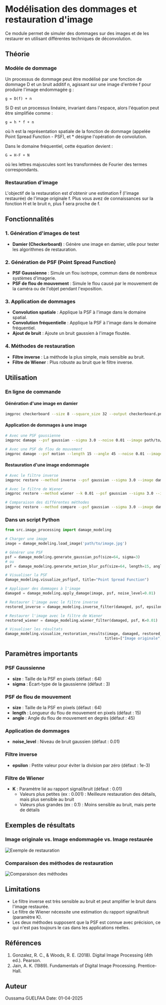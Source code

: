 # Modélisation des dommages et restauration d'image

Ce module permet de simuler des dommages sur des images et de les restaurer en utilisant différentes techniques de déconvolution.

## Théorie

### Modèle de dommage

Un processus de dommage peut être modélisé par une fonction de dommage D et un bruit additif n, agissant sur une image d'entrée f pour produire l'image endommagée g :

```
g = D(f) + n
```

Si D est un processus linéaire, invariant dans l'espace, alors l'équation peut être simplifiée comme :

```
g = h * f + n
```

où h est la représentation spatiale de la fonction de dommage (appelée Point Spread Function - PSF), et * désigne l'opération de convolution.

Dans le domaine fréquentiel, cette équation devient :

```
G = H·F + N
```

où les lettres majuscules sont les transformées de Fourier des termes correspondants.

### Restauration d'image

L'objectif de la restauration est d'obtenir une estimation f̂ (l'image restaurée) de l'image originale f. Plus vous avez de connaissances sur la fonction H et le bruit n, plus f̂ sera proche de f.

## Fonctionnalités

### 1. Génération d'images de test

- **Damier (Checkerboard)** : Génère une image en damier, utile pour tester les algorithmes de restauration.

### 2. Génération de PSF (Point Spread Function)

- **PSF Gaussienne** : Simule un flou isotrope, commun dans de nombreux systèmes d'imagerie.
- **PSF de flou de mouvement** : Simule le flou causé par le mouvement de la caméra ou de l'objet pendant l'exposition.

### 3. Application de dommages

- **Convolution spatiale** : Applique la PSF à l'image dans le domaine spatial.
- **Convolution fréquentielle** : Applique la PSF à l'image dans le domaine fréquentiel.
- **Ajout de bruit** : Ajoute un bruit gaussien à l'image floutée.

### 4. Méthodes de restauration

- **Filtre inverse** : La méthode la plus simple, mais sensible au bruit.
- **Filtre de Wiener** : Plus robuste au bruit que le filtre inverse.

## Utilisation

### En ligne de commande

#### Génération d'une image en damier

```bash
imgproc checkerboard --size 8 --square_size 32 --output checkerboard.png
```

#### Application de dommages à une image

```bash
# Avec une PSF gaussienne
imgproc damage --psf gaussian --sigma 3.0 --noise 0.01 --image path/to/image.jpg --output damaged.png

# Avec une PSF de flou de mouvement
imgproc damage --psf motion --length 15 --angle 45 --noise 0.01 --image path/to/image.jpg --output damaged.png
```

#### Restauration d'une image endommagée

```bash
# Avec le filtre inverse
imgproc restore --method inverse --psf gaussian --sigma 3.0 --image damaged.png --output restored.png

# Avec le filtre de Wiener
imgproc restore --method wiener --k 0.01 --psf gaussian --sigma 3.0 --image damaged.png --output restored.png

# Comparaison des différentes méthodes
imgproc restore --method compare --psf gaussian --sigma 3.0 --image damaged.png --output restored.png
```

### Dans un script Python

```python
from src.image_processing import damage_modeling

# Charger une image
image = damage_modeling.load_image('path/to/image.jpg')

# Générer une PSF
psf = damage_modeling.generate_gaussian_psf(size=64, sigma=3)
# ou
psf = damage_modeling.generate_motion_blur_psf(size=64, length=15, angle=45)

# Visualiser la PSF
damage_modeling.visualize_psf(psf, title="Point Spread Function")

# Appliquer des dommages à l'image
damaged = damage_modeling.apply_damage(image, psf, noise_level=0.01)

# Restaurer l'image avec le filtre inverse
restored_inverse = damage_modeling.inverse_filter(damaged, psf, epsilon=1e-3)

# Restaurer l'image avec le filtre de Wiener
restored_wiener = damage_modeling.wiener_filter(damaged, psf, K=0.01)

# Visualiser les résultats
damage_modeling.visualize_restoration_results(image, damaged, restored_wiener,
                                             titles=["Image originale", "Image endommagée", "Image restaurée"])
```

## Paramètres importants

### PSF Gaussienne
- **size** : Taille de la PSF en pixels (défaut : 64)
- **sigma** : Écart-type de la gaussienne (défaut : 3)

### PSF de flou de mouvement
- **size** : Taille de la PSF en pixels (défaut : 64)
- **length** : Longueur du flou de mouvement en pixels (défaut : 15)
- **angle** : Angle du flou de mouvement en degrés (défaut : 45)

### Application de dommages
- **noise_level** : Niveau de bruit gaussien (défaut : 0.01)

### Filtre inverse
- **epsilon** : Petite valeur pour éviter la division par zéro (défaut : 1e-3)

### Filtre de Wiener
- **K** : Paramètre lié au rapport signal/bruit (défaut : 0.01)
  - Valeurs plus petites (ex : 0.001) : Meilleure restauration des détails, mais plus sensible au bruit
  - Valeurs plus grandes (ex : 0.1) : Moins sensible au bruit, mais perte de détails

## Exemples de résultats

### Image originale vs. Image endommagée vs. Image restaurée
![Exemple de restauration](../figures/restoration_example.png)

### Comparaison des méthodes de restauration
![Comparaison des méthodes](../figures/restoration_comparison.png)

## Limitations

- Le filtre inverse est très sensible au bruit et peut amplifier le bruit dans l'image restaurée.
- Le filtre de Wiener nécessite une estimation du rapport signal/bruit (paramètre K).
- Les deux méthodes supposent que la PSF est connue avec précision, ce qui n'est pas toujours le cas dans les applications réelles.

## Références

1. Gonzalez, R. C., & Woods, R. E. (2018). Digital Image Processing (4th ed.). Pearson.
2. Jain, A. K. (1989). Fundamentals of Digital Image Processing. Prentice-Hall.

## Auteur

Oussama GUELFAA
Date: 01-04-2025
